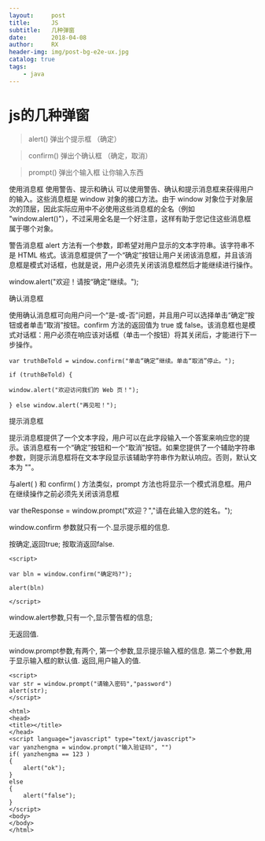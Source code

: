 ```yaml
---
layout:     post
title:      JS
subtitle:   几种弹窗
date:       2018-04-08
author:     RX
header-img: img/post-bg-e2e-ux.jpg
catalog: true
tags:
    - java
---
```


# js的几种弹窗

>alert() 弹出个提示框 （确定）

>confirm() 弹出个确认框 （确定，取消）

>prompt() 弹出个输入框 让你输入东西

使用消息框 
使用警告、提示和确认 
可以使用警告、确认和提示消息框来获得用户的输入。这些消息框是 window 对象的接口方法。由于 window 对象位于对象层次的顶层，因此实际应用中不必使用这些消息框的全名（例如 "window.alert()"），不过采用全名是一个好注意，这样有助于您记住这些消息框属于哪个对象。 

警告消息框 
alert 方法有一个参数，即希望对用户显示的文本字符串。该字符串不是 HTML 格式。该消息框提供了一个“确定”按钮让用户关闭该消息框，并且该消息框是模式对话框，也就是说，用户必须先关闭该消息框然后才能继续进行操作。 

window.alert("欢迎！请按“确定”继续。"); 

确认消息框 

使用确认消息框可向用户问一个“是-或-否”问题，并且用户可以选择单击“确定”按钮或者单击“取消”按钮。confirm 方法的返回值为 true 或 false。该消息框也是模式对话框：用户必须在响应该对话框（单击一个按钮）将其关闭后，才能进行下一步操作。 

    var truthBeTold = window.confirm("单击“确定”继续。单击“取消”停止。"); 

    if (truthBeTold) { 

    window.alert("欢迎访问我们的 Web 页！"); 

    } else window.alert("再见啦！"); 

提示消息框 

提示消息框提供了一个文本字段，用户可以在此字段输入一个答案来响应您的提示。该消息框有一个“确定”按钮和一个“取消”按钮。如果您提供了一个辅助字符串参数，则提示消息框将在文本字段显示该辅助字符串作为默认响应。否则，默认文本为 "<undefined>"。 

与alert( ) 和 confirm( ) 方法类似，prompt 方法也将显示一个模式消息框。用户在继续操作之前必须先关闭该消息框 

var theResponse = window.prompt("欢迎？","请在此输入您的姓名。");

window.confirm 参数就只有一个.显示提示框的信息. 

按确定,返回true; 按取消返回false. 

    <script> 

    var bln = window.confirm("确定吗?");

    alert(bln) 

    </script> 


window.alert参数,只有一个,显示警告框的信息; 

无返回值. 
    <script> 
    window.alert("确定.") 
    </script> 

window.prompt参数,有两个, 
第一个参数,显示提示输入框的信息. 
第二个参数,用于显示输入框的默认值. 
返回,用户输入的值. 

    <script> 
    var str = window.prompt("请输入密码","password") 
    alert(str); 
    </script>  

    <html>
    <head>
    <title></title>
    </head>
    <script language="javascript" type="text/javascript">
    var yanzhengma = window.prompt("输入验证码", "")
    if( yanzhengma == 123 )
    {
        alert("ok");
    }
    else
    {
        alert("false");
    }
    </script>
    <body>
    </body>
    </html>


